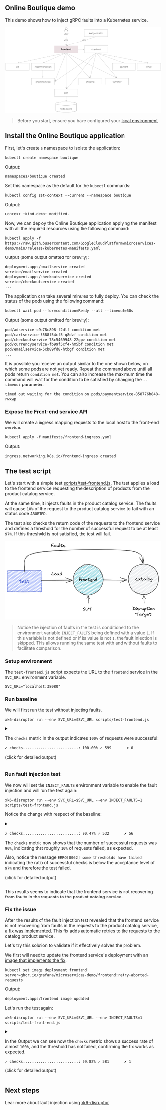 ## Online Boutique demo

This demo shows how to inject gRPC faults into a Kubernetes service.

![Online Boutique Architecture](images/online-boutique.png)

 > Before you start, ensure you have configured your [local environment](/README.md#setup-test-environment)

## Install the Online Boutique application

First, let's create a namespace to isolate the application:

```shell
kubectl create namespace boutique
```
Output:

```
namespaces/boutique created
```

Set this namespace as the default for the `kubectl` commands:

```shell
kubectl config set-context --current --namespace boutique
```

Output:

```
Context "kind-demo" modified.
```

Now, we can deploy the Online Boutique application applying the manifest with all the required resources using the following command:

```shell
kubectl apply -f https://raw.githubusercontent.com/GoogleCloudPlatform/microservices-demo/main/release/kubernetes-manifests.yaml
```

Output (some output omitted for brevity):
```
deployment.apps/emailservice created
service/emailservice created
deployment.apps/checkoutservice created
service/checkoutservice created
...
```

The application can take several minutes to fully deploy. You can check the status of the pods using the following command:
```shell
kubectl wait pod --for=condition=Ready --all --timeout=60s
```

Output (some output omitted for brevity):
```
pod/adservice-c9c78c898-f2dlf condition met
pod/cartservice-5588f54cf5-q8dzf condition met
pod/checkoutservice-78c5469948-22gpw condition met
pod/currencyservice-fb99f5cf4-hm5bf condition met
pod/emailservice-5cb89fd8-htbgf condition met
...
```

It is possible you receive an output similar to the one shown below, on which some pods are not yet ready. Repeat the command above until all pods return `condition met`. You can also increase the maximum time the command will wait for the condition to be satisfied by changing the `--timeout` parameter.

```
timed out waiting for the condition on pods/paymentservice-858776b848-rwxwp
```

### Expose the Front-end service API

We will create a ingress mapping requests to the local host to the front-end service. 

```shell
kubectl apply -f manifests/frontend-ingress.yaml
```

Output:

```
ingress.networking.k8s.io/frontend-ingress created
```

## The test script

Let's start with a simple test [scripts/test-frontend.js](scripts/test-frontend.js). The test applies a load to the frontend service requesting the description of products from the product catalog service. 

At the same time, it injects faults in the product catalog service. The faults will cause `10%` of the request to the product catalog service to fail with an status code `ABORTED`.

The test also checks the return code of the requests to the frontend service and defines a threshold for the number of successful request to be at least `97%`. If this threshold is not satisfied, the test will fail.

![test](images/test.png)


> Notice the injection of faults in the test is conditioned to the environment variable `INJECT_FAULTS` being defined with a value `1`. If this variable is not defined or if its value is not `1`, the fault injection is skipped. This allows running the same test with and without faults to facilitate comparison.


### Setup environment

The `test-frontend.js` script expects the URL to the `frontend` service in the `SVC_URL` environment variable.

```shell
SVC_URL="localhost:38080"
```

### Run baseline

We will first run the test without injecting faults.

```shell
xk6-disruptor run --env SVC_URL=$SVC_URL scripts/test-frontend.js
```

<details>

<summary>

The `checks` metric in the output indicates `100%` of requests were successful:

```
✓ checks.........................: 100.00% ✓ 599       ✗ 0  
```

(click for detailed output)
</summary>


```
          /\      |‾‾| /‾‾/   /‾‾/   
     /\  /  \     |  |/  /   /  /    
    /  \/    \    |     (   /   ‾‾\  
   /          \   |  |\  \ |  (‾)  | 
  / __________ \  |__| \__\ \_____/ .io

  execution: local
     script: scripts/test-frontend.js
     output: -

  scenarios: (100.00%) 2 scenarios, 101 max VUs, 10m30s max duration (incl. graceful stop):
           * inject: 1 iterations shared among 1 VUs (maxDuration: 10m0s, exec: injectFaults, gracefulStop: 30s)
           * load: 20.00 iterations/s for 30s (maxVUs: 5-100, exec: requestProduct, gracefulStop: 30s)


running (00m30.0s), 000/008 VUs, 600 complete and 0 interrupted iterations
inject ✓ [======================================] 1 VUs        00m00.0s/10m0s  1/1 shared iters
load   ✓ [======================================] 000/007 VUs  30s             20.00 iters/s

     ✓ No errors

   ✓ checks.........................: 100.00% ✓ 599       ✗ 0  
     data_received..................: 4.8 MB  159 kB/s
     data_sent......................: 59 kB   2.0 kB/s
     dropped_iterations.............: 2       0.066636/s
     http_req_blocked...............: avg=18.13µs  min=6.75µs  med=10.65µs  max=803.56µs p(90)=14.25µs  p(95)=15.7µs  
     http_req_connecting............: avg=4.86µs   min=0s      med=0s       max=535.62µs p(90)=0s       p(95)=0s      
     http_req_duration..............: avg=38.28ms  min=9.42ms  med=14.31ms  max=351.56ms p(90)=103.68ms p(95)=156.03ms
       { expected_response:true }...: avg=38.28ms  min=9.42ms  med=14.31ms  max=351.56ms p(90)=103.68ms p(95)=156.03ms
     http_req_failed................: 0.00%   ✓ 0         ✗ 599
     http_req_receiving.............: avg=986.56µs min=91.67µs med=148.29µs max=96.02ms  p(90)=361.35µs p(95)=510.14µs
     http_req_sending...............: avg=51.67µs  min=25.68µs med=46.48µs  max=235.83µs p(90)=67.49µs  p(95)=78.85µs 
     http_req_tls_handshaking.......: avg=0s       min=0s      med=0s       max=0s       p(90)=0s       p(95)=0s      
     http_req_waiting...............: avg=37.24ms  min=9.14ms  med=14.08ms  max=348.28ms p(90)=103.4ms  p(95)=155.42ms
     http_reqs......................: 599     19.957552/s
     iteration_duration.............: avg=38.6ms   min=74.76µs med=14.74ms  max=351.92ms p(90)=103.96ms p(95)=156.41ms
     iterations.....................: 600     19.99087/s
     vus............................: 7       min=5       max=7
     vus_max........................: 8       min=6       max=8
```
</details>

### Run fault injection test

We now will set the `INJECT_FAULTS` environment variable to enable the fault injection and will run the test again:

```shell
xk6-disruptor run --env SVC_URL=$SVC_URL --env INJECT_FAULTS=1 scripts/test-frontend.js
```

Notice the change with respect of the baseline:

<details>

<summary>

```
✗ checks.........................: 90.47% ✓ 532       ✗ 56
```

The `checks` metric now shows that the number of successful requests was `90%`, indicating that roughly `10%` of requests failed, as expected.

Also, notice the message `ERRO[0062] some thresholds have failed` indicating the ratio of successful checks is below the acceptance level of `97%` and therefore the test failed.

(click for detailed output)

</summary>


```
          /\      |‾‾| /‾‾/   /‾‾/   
     /\  /  \     |  |/  /   /  /    
    /  \/    \    |     (   /   ‾‾\  
   /          \   |  |\  \ |  (‾)  | 
  / __________ \  |__| \__\ \_____/ .io

  execution: local
     script: scripts/test-frontend.js
     output: -

  scenarios: (100.00%) 2 scenarios, 101 max VUs, 10m30s max duration (incl. graceful stop):
           * inject: 1 iterations shared among 1 VUs (maxDuration: 10m0s, exec: injectFaults, gracefulStop: 30s)
           * load: 20.00 iterations/s for 30s (maxVUs: 5-100, exec: requestProduct, gracefulStop: 30s)


running (00m50.7s), 000/018 VUs, 589 complete and 0 interrupted iterations
inject ✓ [======================================] 1 VUs        00m50.7s/10m0s  1/1 shared iters
load   ✓ [======================================] 000/017 VUs  30s             20.00 iters/s

     ✗ No errors
      ↳  90% — ✓ 532 / ✗ 56

   ✗ checks.........................: 90.47% ✓ 532       ✗ 56  
     data_received..................: 4.1 MB 80 kB/s
     data_sent......................: 58 kB  1.1 kB/s
     dropped_iterations.............: 12     0.236582/s
     http_req_blocked...............: avg=23.8µs   min=5.77µs  med=10.32µs  max=603.29µs p(90)=14.95µs  p(95)=22.39µs 
     http_req_connecting............: avg=8.96µs   min=0s      med=0s       max=453.57µs p(90)=0s       p(95)=0s      
     http_req_duration..............: avg=209.97ms min=1.93ms  med=139.34ms max=1.33s    p(90)=483.78ms p(95)=586.19ms
       { expected_response:true }...: avg=228.55ms min=9.8ms   med=185.42ms max=1.33s    p(90)=485.66ms p(95)=587.06ms
     http_req_failed................: 9.52%  ✓ 56        ✗ 532 
     http_req_receiving.............: avg=1.18ms   min=71.1µs  med=184.24µs max=96.73ms  p(90)=415.37µs p(95)=557.4µs 
     http_req_sending...............: avg=49.68µs  min=25.66µs med=45.07µs  max=262.88µs p(90)=66.87µs  p(95)=78.91µs 
     http_req_tls_handshaking.......: avg=0s       min=0s      med=0s       max=0s       p(90)=0s       p(95)=0s      
     http_req_waiting...............: avg=208.73ms min=1.73ms  med=138.9ms  max=1.33s    p(90)=483.57ms p(95)=585.94ms
     http_reqs......................: 588    11.592525/s
     iteration_duration.............: avg=296.12ms min=2.17ms  med=139.79ms max=50.72s   p(90)=484.77ms p(95)=586.97ms
     iterations.....................: 589    11.61224/s
     vus............................: 1      min=1       max=18
     vus_max........................: 18     min=6       max=18

ERRO[0052] some thresholds have failed 
```
</details>

This results seems to indicate that the frontend service is not recovering from faults in the requests to the product catalog service.

### Fix the issue

After the results of the fault injection test revealed that the frontend service is not recovering from faults in the requests to the product catalog service, a [fix was implemented](https://github.com/grafana/microservices-demo/pull/1). This fix adds automatic retries to the requests to the catalog product service.

Let's try this solution to validate if it effectively solves the problem.

We first will need to update the frontend service's deployment with an [image that implements the fix](https://github.com/grafana/microservices-demo/pkgs/container/microservices-demo%2Fproductcatalogservice).

```shell
kubectl set image deployment frontend server=ghcr.io/grafana/microservices-demo/frontend:retry-aborted-requests
```

Output:
```
deployment.apps/frontend image updated
```

Let's run the test again:

```shell
xk6-disruptor run --env SVC_URL=$SVC_URL --env INJECT_FAULTS=1 scripts/test-front-end.js
```

<details>

<summary>

In the Output we can see now the `checks` metric shows a success rate of almost `100%`, and the threshold has not failed, confirming the fix works as expected.

```
✓ checks.........................: 99.82% ✓ 581       ✗ 1
```

(click for detailed output)

</summary>

```
          /\      |‾‾| /‾‾/   /‾‾/   
     /\  /  \     |  |/  /   /  /    
    /  \/    \    |     (   /   ‾‾\  
   /          \   |  |\  \ |  (‾)  | 
  / __________ \  |__| \__\ \_____/ .io

  execution: local
     script: scripts/test-frontend.js
     output: -

  scenarios: (100.00%) 2 scenarios, 101 max VUs, 10m30s max duration (incl. graceful stop):
           * inject: 1 iterations shared among 1 VUs (maxDuration: 10m0s, exec: injectFaults, gracefulStop: 30s)
           * load: 20.00 iterations/s for 30s (maxVUs: 5-100, exec: requestProduct, gracefulStop: 30s)


running (00m51.1s), 000/025 VUs, 583 complete and 0 interrupted iterations
inject ✓ [======================================] 1 VUs        00m51.1s/10m0s  1/1 shared iters
load   ✓ [======================================] 000/024 VUs  30s             20.00 iters/s

     ✗ No errors
      ↳  99% — ✓ 581 / ✗ 1

   ✓ checks.........................: 99.82% ✓ 581       ✗ 1

  data_received..................: 4.5 MB 88 kB/s
  data_sent......................: 58 kB  1.1 kB/s
  dropped_iterations.............: 19     0.372007/s
  http_req_blocked...............: avg=30.91µs  min=6.7µs   med=9.91µs   max=1.93ms   p(90)=13.38µs  p(95)=19.7µs  
  http_req_connecting............: avg=15.05µs  min=0s      med=0s       max=1.77ms   p(90)=0s       p(95)=0s      
  http_req_duration..............: avg=553.63ms min=3.18ms  med=489.76ms max=1.99s    p(90)=1.08s    p(95)=1.23s   
    { expected_response:true }...: avg=554.58ms min=9.27ms  med=489.82ms max=1.99s    p(90)=1.08s    p(95)=1.23s   
  http_req_failed................: 0.17%  ✓ 1         ✗ 581 
  http_req_receiving.............: avg=977.79µs min=62.11µs med=211.15µs max=99.26ms  p(90)=588.15µs p(95)=844.62µs
  http_req_sending...............: avg=46.92µs  min=25.48µs med=43.06µs  max=265.56µs p(90)=58.94µs  p(95)=69.11µs 
  http_req_tls_handshaking.......: avg=0s       min=0s      med=0s       max=0s       p(90)=0s       p(95)=0s      
  http_req_waiting...............: avg=552.6ms  min=2.95ms  med=489.21ms max=1.98s    p(90)=1.08s    p(95)=1.23s   
  http_reqs......................: 582    11.395172/s
  iteration_duration.............: avg=640.66ms min=4.02ms  med=490.09ms max=51.07s   p(90)=1.08s    p(95)=1.23s   
  iterations.....................: 583    11.414751/s
  vus............................: 1      min=1       max=25
  vus_max........................: 25     min=6       max=25
```

</details>

## Next steps

Lear more about fault injection using [xk6-disruptor](https://k6.io/docs/javascript-api/xk6-disruptor/)